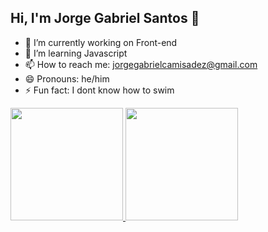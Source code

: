## Hi, I'm Jorge Gabriel Santos 👋

- 🔭 I’m currently working on Front-end
- 🌱 I’m learning Javascript
- 📫 How to reach me: jorgegabrielcamisadez@gmail.com
- 😄 Pronouns: he/him
- ⚡ Fun fact: I dont know how to swim

<div>
  <a href="https://github.com/Jorgegabrielsantos">
  <img  height="180em" src="https://github-readme-stats.vercel.app/api?username=Jorgegabrielsantos&show_icons=true&theme=dracula&include_all_commits=true&count_private=true"/>
  <img height="180em" src="https://github-readme-stats.vercel.app/api/top-langs/?username=Jorgegabrielsantos&layout=compact&langs_count=16&theme=dracula"/>
</div>
